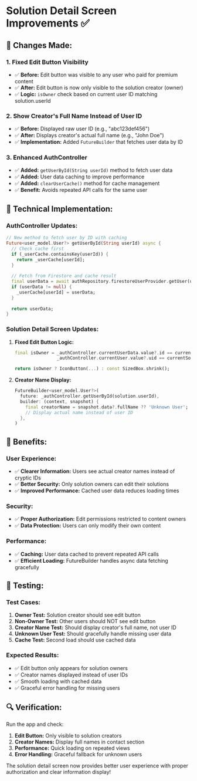 # Solution Detail Screen Improvements ✅

## 🎯 **Changes Made:**

### 1. **Fixed Edit Button Visibility**
- ✅ **Before:** Edit button was visible to any user who paid for premium content
- ✅ **After:** Edit button is now only visible to the solution creator (owner)
- ✅ **Logic:** `isOwner` check based on current user ID matching solution.userId

### 2. **Show Creator's Full Name Instead of User ID**
- ✅ **Before:** Displayed raw user ID (e.g., "abc123def456")  
- ✅ **After:** Displays creator's actual full name (e.g., "John Doe")
- ✅ **Implementation:** Added `FutureBuilder` that fetches user data by ID

### 3. **Enhanced AuthController**
- ✅ **Added:** `getUserById(String userId)` method to fetch user data
- ✅ **Added:** User data caching to improve performance
- ✅ **Added:** `clearUserCache()` method for cache management
- ✅ **Benefit:** Avoids repeated API calls for the same user

## 🔧 **Technical Implementation:**

### **AuthController Updates:**
```dart
// New method to fetch user by ID with caching
Future<user_model.User?> getUserById(String userId) async {
  // Check cache first
  if (_userCache.containsKey(userId)) {
    return _userCache[userId];
  }
  
  // Fetch from Firestore and cache result
  final userData = await authRepository.firestoreUserProvider.getUser(userId);
  if (userData != null) {
    _userCache[userId] = userData;
  }
  
  return userData;
}
```

### **Solution Detail Screen Updates:**
1. **Fixed Edit Button Logic:**
   ```dart
   final isOwner = _authController.currentUserData.value?.id == currentSolution.userId ||
                   _authController.currentUser.value?.uid == currentSolution.userId;
   
   return isOwner ? IconButton(...) : const SizedBox.shrink();
   ```

2. **Creator Name Display:**
   ```dart
   FutureBuilder<user_model.User?>(
     future: _authController.getUserById(solution.userId),
     builder: (context, snapshot) {
       final creatorName = snapshot.data?.fullName ?? 'Unknown User';
       // Display actual name instead of user ID
     },
   )
   ```

## 🎯 **Benefits:**

### **User Experience:**
- ✅ **Clearer Information:** Users see actual creator names instead of cryptic IDs
- ✅ **Better Security:** Only solution owners can edit their solutions
- ✅ **Improved Performance:** Cached user data reduces loading times

### **Security:**
- ✅ **Proper Authorization:** Edit permissions restricted to content owners
- ✅ **Data Protection:** Users can only modify their own content

### **Performance:**
- ✅ **Caching:** User data cached to prevent repeated API calls
- ✅ **Efficient Loading:** FutureBuilder handles async data fetching gracefully

## 🧪 **Testing:**

### **Test Cases:**
1. **Owner Test:** Solution creator should see edit button
2. **Non-Owner Test:** Other users should NOT see edit button  
3. **Creator Name Test:** Should display creator's full name, not user ID
4. **Unknown User Test:** Should gracefully handle missing user data
5. **Cache Test:** Second load should use cached data

### **Expected Results:**
- ✅ Edit button only appears for solution owners
- ✅ Creator names displayed instead of user IDs
- ✅ Smooth loading with cached data
- ✅ Graceful error handling for missing users

## 🔍 **Verification:**

Run the app and check:
1. **Edit Button:** Only visible to solution creators
2. **Creator Names:** Display full names in contact section
3. **Performance:** Quick loading on repeated views
4. **Error Handling:** Graceful fallback for unknown users

The solution detail screen now provides better user experience with proper authorization and clear information display!
